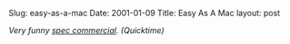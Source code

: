 Slug: easy-as-a-mac
Date: 2001-01-09
Title: Easy As A Mac
layout: post

<i>Very funny <a href="http://www.members.home.net/parallaxpictures/iBook_30.mov">spec commercial</a>. (Quicktime)</i>
